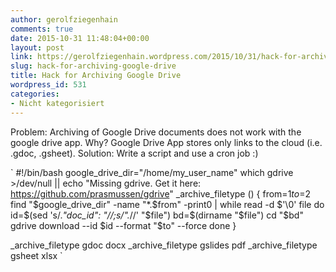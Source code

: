 ```yaml
---
author: gerolfziegenhain
comments: true
date: 2015-10-31 11:48:04+00:00
layout: post
link: https://gerolfziegenhain.wordpress.com/2015/10/31/hack-for-archiving-google-drive/
slug: hack-for-archiving-google-drive
title: Hack for Archiving Google Drive
wordpress_id: 531
categories:
- Nicht kategorisiert
---
```


Problem: Archiving of Google Drive documents does not work with the google drive app. Why? Google Drive App stores only links to the cloud (i.e. .gdoc, .gsheet). 
Solution: Write a script and use a cron job :)

`
#!/bin/bash
google_drive_dir="/home/my_user_name"
which gdrive >/dev/null || echo "Missing gdrive. Get it here: https://github.com/prasmussen/gdrive"
_archive_filetype () 
{
 from=$1
 to=$2
 find "$google_drive_dir" -name "*.$from" -print0 | while read -d $'\0' file
 do
  id=$(sed 's/.*"doc_id": "//;s/".*//' "$file")
  bd=$(dirname "$file")
  cd "$bd"
  gdrive download --id $id --format "$to" --force
 done
}

_archive_filetype gdoc docx
_archive_filetype gslides pdf 
_archive_filetype gsheet xlsx 
`
